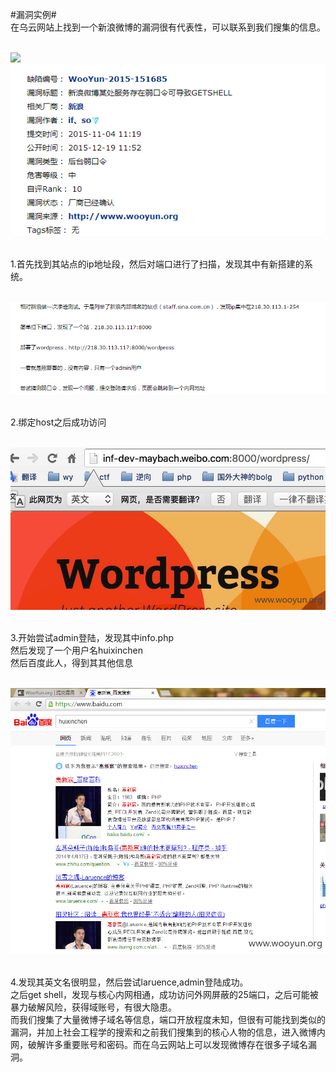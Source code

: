 #漏洞实例#
</br>在乌云网站上找到一个新浪微博的漏洞很有代表性，可以联系到我们搜集的信息。

</br>![](http://www.wooyun.org/bugs/wooyun-2015-0151685)
</br>![](https://github.com/mysomeonelikeyou/2Picture/blob/master/1.png)

</br>1.首先找到其站点的ip地址段，然后对端口进行了扫描，发现其中有新搭建的系统。

</br>![](https://github.com/mysomeonelikeyou/2Picture/blob/master/2.png)

</br>2.绑定host之后成功访问

</br>![](https://github.com/mysomeonelikeyou/2Picture/blob/master/3.png)

</br>3.开始尝试admin登陆，发现其中info.php
</br>然后发现了一个用户名huixinchen
</br>然后百度此人，得到其其他信息

</br>![](https://github.com/mysomeonelikeyou/2Picture/blob/master/4.png)

</br>4.发现其英文名很明显，然后尝试laruence,admin登陆成功。
</br>之后get shell，发现与核心内网相通，成功访问外网屏蔽的25端口，之后可能被暴力破解风险，获得域账号，有很大隐患。
</br>而我们搜集了大量微博子域名等信息，端口开放程度未知，但很有可能找到类似的漏洞，并加上社会工程学的搜索和之前我们搜集到的核心人物的信息，进入微博内网，破解许多重要账号和密码。而在乌云网站上可以发现微博存在很多子域名漏洞。
